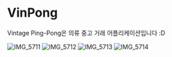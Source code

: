 # VinPong
Vintage Ping-Pong은 의류 중고 거래 어플리케이션입니다 :D   

![IMG_5711](https://github.com/zero-to-infinite/VinPong/assets/94723713/b43904ba-d077-4ff6-b374-37f54db8dc7f)
![IMG_5712](https://github.com/zero-to-infinite/VinPong/assets/94723713/fd7a1ca8-54b4-4c13-9a30-886071061242)
![IMG_5713](https://github.com/zero-to-infinite/VinPong/assets/94723713/ac70e2c4-c654-4b58-9b58-856dee8f2be6)
![IMG_5714](https://github.com/zero-to-infinite/VinPong/assets/94723713/bd01cda0-ae4d-40cf-afd4-117c151edf3c)
